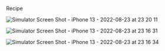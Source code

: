Recipe

![Simulator Screen Shot - iPhone 13 - 2022-08-23 at 23 20 11](https://user-images.githubusercontent.com/33322684/186168723-a959d0de-bcaf-42de-aa44-369bec78efec.png)

![Simulator Screen Shot - iPhone 13 - 2022-08-23 at 23 16 31](https://user-images.githubusercontent.com/33322684/186168733-73ca1012-aa06-4273-b0c6-8fce6dca979a.png)

![Simulator Screen Shot - iPhone 13 - 2022-08-23 at 23 16 34](https://user-images.githubusercontent.com/33322684/186168744-a8687b13-f061-4db9-82ce-453532d26503.png)
